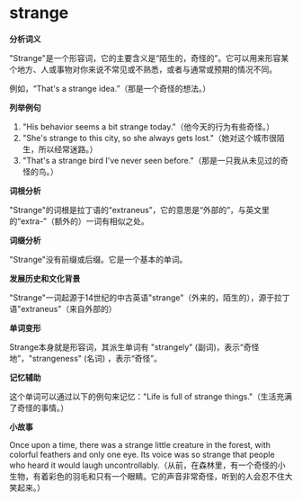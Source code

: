 # strange

**分析词义**

  

"Strange"是一个形容词，它的主要含义是“陌生的，奇怪的”。它可以用来形容某个地方、人或事物对你来说不常见或不熟悉，或者与通常或预期的情况不同。

  

例如，“That's a strange idea.”（那是一个奇怪的想法。）

  

**列举例句**

  

1.  "His behavior seems a bit strange today."（他今天的行为有些奇怪。）
2.  "She's strange to this city, so she always gets lost."（她对这个城市很陌生，所以经常迷路。）
3.  "That's a strange bird I've never seen before."（那是一只我从未见过的奇怪的鸟。）

  

**词根分析**

  

"Strange"的词根是拉丁语的“extraneus”，它的意思是“外部的”，与英文里的“extra-”（额外的）一词有相似之处。

  

**词缀分析**

  

"Strange"没有前缀或后缀。它是一个基本的单词。

  

**发展历史和文化背景**

  

"Strange"一词起源于14世纪的中古英语"strange"（外来的，陌生的），源于拉丁语"extraneus"（来自外部的）

  

**单词变形**

  

Strange本身就是形容词，其派生单词有 "strangely" (副词)，表示“奇怪地”，"strangeness" (名词) ，表示“奇怪”。

  

**记忆辅助**

  

这个单词可以通过以下的例句来记忆："Life is full of strange things."（生活充满了奇怪的事情。）

  

**小故事**

  

Once upon a time, there was a strange little creature in the forest, with colorful feathers and only one eye. Its voice was so strange that people who heard it would laugh uncontrollably.（从前，在森林里，有一个奇怪的小生物，有着彩色的羽毛和只有一个眼睛。它的声音非常奇怪，听到的人会忍不住大笑起来。）
